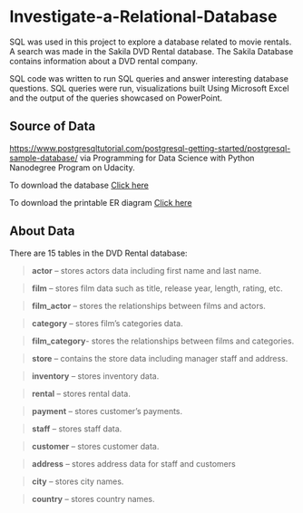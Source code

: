 # Investigate-a-Relational-Database

SQL was used in this project to explore a database related to movie rentals. A search was made in the Sakila DVD Rental database. The Sakila Database contains information about a DVD rental company.

SQL code was written to run SQL queries and answer interesting database questions. SQL queries were run, visualizations built Using Microsoft Excel and the output of the queries showcased on PowerPoint.

## Source of Data
https://www.postgresqltutorial.com/postgresql-getting-started/postgresql-sample-database/ via Programming for Data Science with Python Nanodegree Program on Udacity.

To download the database [Click here](https://www.postgresqltutorial.com/wp-content/uploads/2019/05/dvdrental.zip)

To download the printable ER diagram [Click here](https://www.postgresqltutorial.com/wp-content/uploads/2018/03/printable-postgresql-sample-database-diagram.pdf)

## About Data
There are 15 tables in the DVD Rental database:

> **actor** – stores actors data including first name and last name.

> **film** – stores film data such as title, release year, length, rating, etc.

> **film_actor** – stores the relationships between films and actors.

> **category** – stores film’s categories data.

> **film_category**- stores the relationships between films and categories.

> **store** – contains the store data including manager staff and address.

> **inventory** – stores inventory data.

> **rental** – stores rental data.

> **payment** – stores customer’s payments.

> **staff** – stores staff data.

> **customer** – stores customer data.

> **address** – stores address data for staff and customers

> **city** – stores city names.

> **country** – stores country names.
